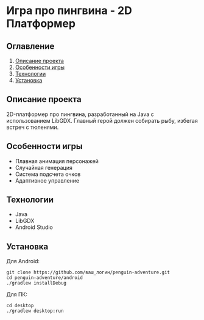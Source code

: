 # Игра про пингвина - 2D Платформер

## Оглавление
1. [Описание проекта](#описание-проекта)
2. [Особенности игры](#особенности-игры)
3. [Технологии](#технологии)
4. [Установка](#установка)

## Описание проекта
2D-платформер про пингвина, разработанный на Java с использованием LibGDX. Главный герой должен собирать рыбу, избегая встреч с тюленями.

## Особенности игры
- Плавная анимация персонажей
- Случайная генерация 
- Система подсчета очков
- Адаптивное управление

## Технологии
- Java 
- LibGDX 
- Android Studio

## Установка
Для Android:
```
git clone https://github.com/ваш_логин/penguin-adventure.git
cd penguin-adventure/android
./gradlew installDebug
```

Для ПК:
```
cd desktop
./gradlew desktop:run
```

